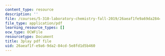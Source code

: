 ```yaml
---
content_type: resource
description: ''
file: /courses/5-310-laboratory-chemistry-fall-2019/26aeaf1fe9a69da284cd5e8fd1d5b460_LNCLrmAvSlU.pdf
file_type: application/pdf
learning_resource_types: []
ocw_type: OCWFile
resourcetype: Document
title: 3play pdf file
uid: 26aeaf1f-e9a6-9da2-84cd-5e8fd1d5b460
---
```

